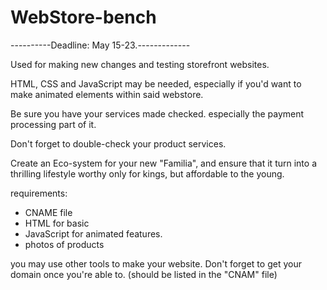 # WebStore-bench


----------Deadline: May 15-23.-------------


Used for making new changes and testing storefront websites.

HTML, CSS and JavaScript may be needed, especially if you'd want to make animated elements within said webstore.

Be sure you have your services made checked. especially the payment processing part of it.

Don't forget to double-check your product services. 

Create an Eco-system for your new "Familia", and ensure that it turn into a thrilling lifestyle worthy only for kings, but affordable to the young.



requirements:
- CNAME file
- HTML for basic
- JavaScript for animated features.
- photos of products


you may use other tools to make your website. Don't forget to get your domain once you're able to. (should be listed in the "CNAM" file)
